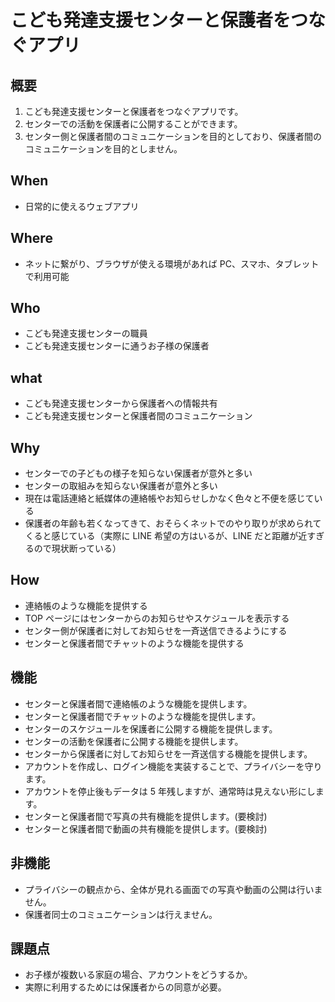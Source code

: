 # こども発達支援センターと保護者をつなぐアプリ

## 概要

1. こども発達支援センターと保護者をつなぐアプリです。
1. センターでの活動を保護者に公開することができます。
1. センター側と保護者間のコミュニケーションを目的としており、保護者間のコミュニケーションを目的としません。

## When

- 日常的に使えるウェブアプリ

## Where

- ネットに繋がり、ブラウザが使える環境があれば PC、スマホ、タブレットで利用可能

## Who

- こども発達支援センターの職員
- こども発達支援センターに通うお子様の保護者

## what

- こども発達支援センターから保護者への情報共有
- こども発達支援センターと保護者間のコミュニケーション

## Why

- センターでの子どもの様子を知らない保護者が意外と多い
- センターの取組みを知らない保護者が意外と多い
- 現在は電話連絡と紙媒体の連絡帳やお知らせしかなく色々と不便を感じている
- 保護者の年齢も若くなってきて、おそらくネットでのやり取りが求められてくると感じている（実際に LINE 希望の方はいるが、LINE だと距離が近すぎるので現状断っている）

## How

- 連絡帳のような機能を提供する
- TOP ページにはセンターからのお知らせやスケジュールを表示する
- センター側が保護者に対してお知らせを一斉送信できるようにする
- センターと保護者間でチャットのような機能を提供する

## 機能

- センターと保護者間で連絡帳のような機能を提供します。
- センターと保護者間でチャットのような機能を提供します。
- センターのスケジュールを保護者に公開する機能を提供します。
- センターの活動を保護者に公開する機能を提供します。
- センターから保護者に対してお知らせを一斉送信する機能を提供します。
- アカウントを作成し、ログイン機能を実装することで、プライバシーを守ります。
- アカウントを停止後もデータは 5 年残しますが、通常時は見えない形にします。
- センターと保護者間で写真の共有機能を提供します。(要検討)
- センターと保護者間で動画の共有機能を提供します。(要検討)

## 非機能

- プライバシーの観点から、全体が見れる画面での写真や動画の公開は行いません。
- 保護者同士のコミュニケーションは行えません。

## 課題点

- お子様が複数いる家庭の場合、アカウントをどうするか。
- 実際に利用するためには保護者からの同意が必要。
